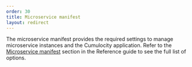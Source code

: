 ```yaml
---
order: 30
title: Microservice manifest
layout: redirect
---
```


The microservice manifest provides the required settings to manage microservice instances and the Cumulocity application.
Refer to the [Microservice manifest](/guides/reference/microservice-manifest) section in the Reference guide to see the full list of options.
